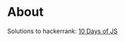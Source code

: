 # About 

Solutions to hackerrank: [10 Days of JS](https://www.hackerrank.com/domains/tutorials/10-days-of-javascript)
